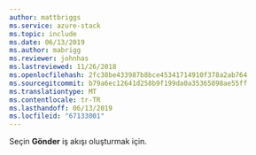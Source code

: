 ```yaml
---
author: mattbriggs
ms.service: azure-stack
ms.topic: include
ms.date: 06/13/2019
ms.author: mabrigg
ms.reviewer: johnhas
ms.lastreviewed: 11/26/2018
ms.openlocfilehash: 2fc38be433987b8bce45341714910f378a2ab764
ms.sourcegitcommit: b79a6ec12641d258b9f199da0a35365898ae55ff
ms.translationtype: MT
ms.contentlocale: tr-TR
ms.lasthandoff: 06/13/2019
ms.locfileid: "67133001"
---
```

Seçin **Gönder** iş akışı oluşturmak için.